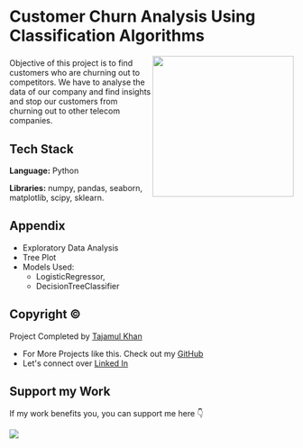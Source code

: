 # Customer Churn Analysis Using Classification Algorithms 

<img align="right" height="250" src="https://export-download.canva.com/j0g_k/DAFgolj0g_k/556/0/0014-8656312704494382877.png?X-Amz-Algorithm=AWS4-HMAC-SHA256&X-Amz-Credential=AKIAJHKNGJLC2J7OGJ6Q%2F20230621%2Fus-east-1%2Fs3%2Faws4_request&X-Amz-Date=20230621T113450Z&X-Amz-Expires=87074&X-Amz-Signature=595ec7497edb9cd4753bbb2c119e6ba920671b8e198491d98d66344d9ffbc06b&X-Amz-SignedHeaders=host&response-content-disposition=attachment%3B%20filename%2A%3DUTF-8%27%27Customer%2520Churn%2520Analysis.png&response-expires=Thu%2C%2022%20Jun%202023%2011%3A46%3A04%20GMT"/>

###

Objective of this project is to find customers who are churning out to competitors. We have to analyse the data of our company and find insights and stop our customers from churning out to other telecom companies.

## Tech Stack

**Language:** Python

**Libraries:** numpy, pandas, seaborn, matplotlib, scipy, sklearn.

## Appendix

* Exploratory Data Analysis
* Tree Plot
* Models Used: 
    * LogisticRegressor,
    * DecisionTreeClassifier

## Copyright ©

Project Completed by [Tajamul Khan](https://github.com/tajamulk2)
* For More Projects like this. Check out my [GitHub](https://github.com/tajamulk2)
* Let's connect over [Linked In](https://www.linkedin.com/in/tajamulk2/)

## Support my Work

If my work benefits you, you can support me here 👇 

<a href="https://www.buymeacoffee.com/tajamulk2"><img src="https://img.buymeacoffee.com/button-api/?text=Buy me a Coffee&emoji=&slug=tajamulk2&button_colour=ffdd00&font_colour=000000&font_family=Bree&outline_colour=000000&coffee_colour=ffffff" /></a>  
